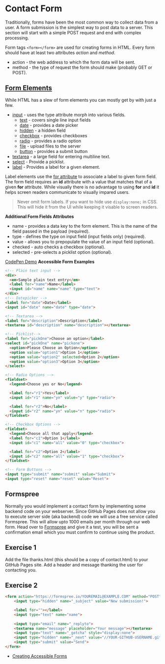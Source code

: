 # Contact Form

Traditionally, forms have been the most common way to collect data from a user. A form submission is the simplest way to post data to a server. This section will start with a simple POST request and end with complex processing.

Form tags ```<form></form>``` are used for creating forms in HTML. Every form should have at least two attributes _action_ and _method_.

* action - the web address to which the form data will be sent.
* method - the type of request the form should make (probably GET or POST).

## [Form Elements](https://developer.mozilla.org/en-US/docs/Web/HTML/Element/form)

While HTML has a slew of form elements you can mostly get by with just a few. 

* [input](https://developer.mozilla.org/en-US/docs/Web/HTML/Element/input) - uses the type attribute morph into various fields.
  * [text](https://developer.mozilla.org/en-US/docs/Web/HTML/Element/input/text) - covers single line input fields
  * [date](https://developer.mozilla.org/en-US/docs/Web/HTML/Element/input/date) - provides a date picker
  * [hidden](https://developer.mozilla.org/en-US/docs/Web/HTML/Element/input/hidden) - a hidden field
  * [checkbox](https://developer.mozilla.org/en-US/docs/Web/HTML/Element/input/checkbox) - provides checkboxes
  * [radio](https://developer.mozilla.org/en-US/docs/Web/HTML/Element/input/radio) - provides a radio option
  * [file](https://developer.mozilla.org/en-US/docs/Web/HTML/Element/input/file) - upload files to the server
  * [button](https://developer.mozilla.org/en-US/docs/Web/HTML/Element/input/button) - provides a submit button
* [textarea](https://developer.mozilla.org/en-US/docs/Web/HTML/Element/textarea) - a large field for entering multiline text.
* [select](https://developer.mozilla.org/en-US/docs/Web/HTML/Element/select) - Provide a picklist.
* [label](https://developer.mozilla.org/en-US/docs/Web/HTML/Element/label) - Provides a label for a given element.

Label elements use the [for attribute](https://developer.mozilla.org/en-US/docs/Web/HTML/Element/label#Attributes) to associate a label to given form field. The form field requires an **id** attribute with a value that matches that of a given **for** attribute. While visually there is no advantage to using **for** and **id** it helps screen readers communicate to visually impared users. 

> Never omit form labels. If you want to hide use ```display:none;``` in CSS. This will hide it from the UI while keeping it visable to screen readers.

**Additional Form Fields Attributes**
* name - provides a data key to the form element. This is the name of the field passed in the payload (required).
* type - defines the type on input field (input fields only) (required).
* value - allows you to prepopulate the value of an input field (optional).
* checked - auto checks a checkbox (optional).
* selected - pre-selects a picklist option (optional).

[<i class="fa fa-codepen" aria-hidden="true"></i>CodePen Demo](https://codepen.io/jasonsnider/pen/MVQYqM) **Accessible Form Examples**
```html
<!-- Plain text input -->
<div>
  <em>Sample plain text entry</em>
  <label for="name">Name</label>
  <input id="name" name="name" type="text">
</div>
<!-- Datepicker -->
<label for="date">Date</label>
<input id="date" name="date" type="date">

<!-- Textarea -->
<label for="description">Description</label>
<textarea id="description" name="description"></textarea>

<!-- Picklist-->
<label for="pickOne">Choose an option</label>
<select id="pickOne" name="pickone">
  <option>Please Choose an Option</option>
  <option value="option1">Option 1</option>
  <option value="option2" selected>Option 2</option>
  <option value="option3">Option 3</option>
</select>

<!-- Radio Options -->
<fieldset>
  <legend>Choose yes or No</legend>

  <label for="r1">Yes</label>
  <input id="r1" name="yn" value="y" type="radio">

  <label for="r2">No</label>
  <input id="r2" name="yn" value="n" type="radio">
</fieldset>

<!-- Checkbox Options -->
<fieldset>
  <legend>Choose all that apply</legend>
  <label for="c1">Option 1</label>
  <input id="c1" name="all" value="0" type="checkbox">

  <label for="c2">Option 2</label>
  <input id="c2" name="all" value="1" type="checkbox">
</fieldset>

<!-- Form Buttons -->
<input type="submit" name="submit" value="Submit">
<input type="reset" name="reset" value="Reset">
```

## Formspree
Normally you would implement a contact form by implementing some backend code on your webserver. Since GitHub Pages does not allow you to execute server side (aka backend) code we will use a free service called Formspree. This will allow upto 1000 emails per month through our web form. Head over to [Formspree](https://formspree.io/) and give it a test, you will be sent a confirmation email which you must confirm to continue using the product.



## Exercise 1

Add the file thanks.html (this should be a copy of contact.html) to your GitHub Pages site. Add a header and message thanking the user for contacting you.

## Exercise 2

```html
<form action="https://formspree.io/YOUREMAIL@EXAMPLE.COM" method="POST">
    <input type="hidden" name="_subject" value="New submission!">

    <label for=""></label>
    <input type="text" name="name">
    
    <input type="email" name="_replyto">
    <textarea name="message" placeholder="Your message"></textarea>
    <input type="text" name="_gotcha" style="display:none">
    <input type="hidden" name="_next" value="//YOUR-GITHUB-USERNAME.github.io/thanks.html">
    <input type="submit" value="Send">
</form>
```




* [Creating Accessible Forms](https://webaim.org/techniques/forms/controls)